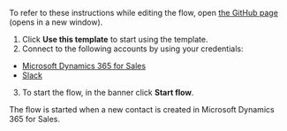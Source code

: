 To refer to these instructions while editing the flow, open [the GitHub page](https://github.com/ot4i/app-connect-templates/blob/main/resources/markdown/Send%20a%20Slack%20message%20when%20new%20contacts%20are%20created%20in%20Microsoft%20Dynamics%20365_instructions.md) (opens in a new window).

1.	Click **Use this template** to start using the template.
2.	Connect to the following accounts by using your credentials:
   - [Microsoft Dynamics 365 for Sales](https://ibm.biz/acmsdynamicssales)
   - [Slack](https://ibm.biz/acslack)
3.	To start the flow, in the banner click **Start flow**.

The flow is started when a new contact is created in Microsoft Dynamics 365 for Sales.
